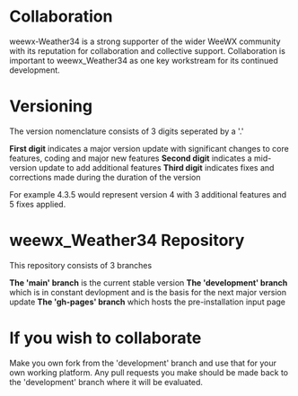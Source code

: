 # Collaboration

weewx-Weather34 is a strong supporter of the wider WeeWX community with its reputation for collaboration and collective support. Collaboration is important to weewx_Weather34 as one key workstream for its continued development.


# Versioning

The version nomenclature consists of 3 digits seperated by a '.'

**First digit** indicates a major version update with significant changes to core features, coding and major new features
**Second digit** indicates a mid-version update to add additional features
**Third digit** indicates fixes and corrections made during the duration of the version
          
For example 4.3.5 would represent version 4 with 3 additional features and 5 fixes applied.


# weewx_Weather34 Repository

This repository consists of 3 branches

**The 'main' branch** is the current stable version
**The 'development' branch** which is in constant devlopment and is the basis for the next major version update
**The 'gh-pages' branch** which hosts the pre-installation input page


# If you wish to collaborate 

Make you own fork from the 'development' branch and use that for your own working platform. Any pull requests you make should be made back to the 'development' branch where it will be evaluated.

